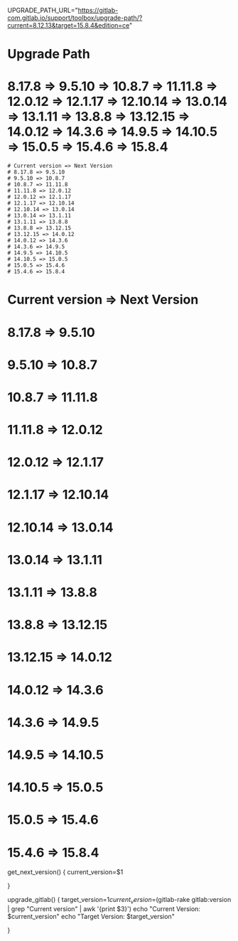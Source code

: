 
UPGRADE_PATH_URL="https://gitlab-com.gitlab.io/support/toolbox/upgrade-path/?current=8.12.13&target=15.8.4&edition=ce"



# Upgrade Path
# 8.17.8 => 9.5.10 => 10.8.7 => 11.11.8 => 12.0.12 => 12.1.17 => 12.10.14 => 13.0.14 => 13.1.11 => 13.8.8 => 13.12.15 => 14.0.12 => 14.3.6 => 14.9.5 => 14.10.5 => 15.0.5 => 15.4.6 => 15.8.4

    # Current version => Next Version
    # 8.17.8 => 9.5.10
    # 9.5.10 => 10.8.7
    # 10.8.7 => 11.11.8
    # 11.11.8 => 12.0.12
    # 12.0.12 => 12.1.17
    # 12.1.17 => 12.10.14
    # 12.10.14 => 13.0.14
    # 13.0.14 => 13.1.11
    # 13.1.11 => 13.8.8
    # 13.8.8 => 13.12.15
    # 13.12.15 => 14.0.12
    # 14.0.12 => 14.3.6
    # 14.3.6 => 14.9.5
    # 14.9.5 => 14.10.5
    # 14.10.5 => 15.0.5
    # 15.0.5 => 15.4.6
    # 15.4.6 => 15.8.4

# Current version => Next Version
# 8.17.8 => 9.5.10
# 9.5.10 => 10.8.7
# 10.8.7 => 11.11.8
# 11.11.8 => 12.0.12
# 12.0.12 => 12.1.17
# 12.1.17 => 12.10.14
# 12.10.14 => 13.0.14
# 13.0.14 => 13.1.11
# 13.1.11 => 13.8.8
# 13.8.8 => 13.12.15
# 13.12.15 => 14.0.12
# 14.0.12 => 14.3.6
# 14.3.6 => 14.9.5
# 14.9.5 => 14.10.5
# 14.10.5 => 15.0.5
# 15.0.5 => 15.4.6
# 15.4.6 => 15.8.4




get_next_version() {
    current_version=$1

}

upgrade_gitlab() {
    target_version=$1
    current_version=$(gitlab-rake gitlab:version | grep "Current version" | awk '{print $3}')
    echo "Current Version: $current_version"
    echo "Target Version: $target_version"

}